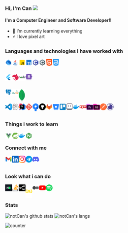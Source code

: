### Hi, I'm Can <img src="https://media.giphy.com/media/hvRJCLFzcasrR4ia7z/giphy.gif" width="25px">

#### I'm a Computer Engineer and Software Developer!!

- 🌱 I’m currently learning everything
- ⚡ I love pixel art

### Languages and technologies I have worked with

[<img align="left" alt="candeve | dart" width="22px" src="https://raw.githubusercontent.com/notCan/notCan/1a26f64d4c3fa7a9ac0d2bd6a42714b61cf1ced4/assets/software/dart.svg" />][dart]
[<img align="left" alt="candeve | java" width="22px" src="https://raw.githubusercontent.com/notCan/notCan/1a26f64d4c3fa7a9ac0d2bd6a42714b61cf1ced4/assets/software/java.svg" />][java]
[<img align="left" alt="candeve | javascript" width="22px" src="https://raw.githubusercontent.com/notCan/notCan/1a26f64d4c3fa7a9ac0d2bd6a42714b61cf1ced4/assets/software/javascript.svg" />][javascript]
[<img align="left" alt="candeve | typescript" width="22px" src="https://raw.githubusercontent.com/notCan/notCan/1a26f64d4c3fa7a9ac0d2bd6a42714b61cf1ced4/assets/software/typescript.svg" />][typescript]
[<img align="left" alt="candeve | c" width="22px" src="https://raw.githubusercontent.com/notCan/notCan/1a26f64d4c3fa7a9ac0d2bd6a42714b61cf1ced4/assets/software/c.svg" />][c]
[<img align="left" alt="candeve | c-sharp" width="22px" src="https://raw.githubusercontent.com/notCan/notCan/1a26f64d4c3fa7a9ac0d2bd6a42714b61cf1ced4/assets/software/c-sharp.svg" />][c-sharp]
[<img align="left" alt="candeve | html" width="22px" src="https://raw.githubusercontent.com/notCan/notCan/1a26f64d4c3fa7a9ac0d2bd6a42714b61cf1ced4/assets/software/html-5.svg" />][html]
[<img align="left" alt="candeve | css" width="22px" src="https://raw.githubusercontent.com/notCan/notCan/1a26f64d4c3fa7a9ac0d2bd6a42714b61cf1ced4/assets/software/css-3.svg" />][css]

<br/>
<br/>


[<img align="left" alt="candeve | flutter" width="22px" src="https://raw.githubusercontent.com/notCan/notCan/1a26f64d4c3fa7a9ac0d2bd6a42714b61cf1ced4/assets/software/flutter.svg" />][flutter]
[<img align="left" alt="candeve | nestjs" width="22px" src="https://raw.githubusercontent.com/notCan/notCan/1a26f64d4c3fa7a9ac0d2bd6a42714b61cf1ced4/assets/software/nestjs.svg" />][nestjs]
[<img align="left" alt="candeve | nodejs" width="22px" src="https://raw.githubusercontent.com/notCan/notCan/1a26f64d4c3fa7a9ac0d2bd6a42714b61cf1ced4/assets/software/nodejs.svg" />][nodejs]
[<img align="left" alt="candeve | bootstrap" width="22px" src="https://raw.githubusercontent.com/notCan/notCan/1a26f64d4c3fa7a9ac0d2bd6a42714b61cf1ced4/assets/software/bootstrap-5.svg" />][bootstrap]

<br/>
<br/>


[<img align="left" alt="candeve | postgre" width="22px" src="https://raw.githubusercontent.com/notCan/notCan/1a26f64d4c3fa7a9ac0d2bd6a42714b61cf1ced4/assets/software/postgresql.svg" />][postgre]
[<img align="left" alt="candeve | mysql" width="22px" src="https://raw.githubusercontent.com/notCan/notCan/1a26f64d4c3fa7a9ac0d2bd6a42714b61cf1ced4/assets/software/mysql.svg" />][mysql]
[<img align="left" alt="candeve | mongo" width="22px" src="https://raw.githubusercontent.com/notCan/notCan/main/assets/software/mongodb.png" />][mongo]

<br/>
<br/>


[<img align="left" alt="candeve | vscode" width="22px" src="https://raw.githubusercontent.com/notCan/notCan/1a26f64d4c3fa7a9ac0d2bd6a42714b61cf1ced4/assets/tech/vscode.svg" />][vscode]
[<img align="left" alt="candeve | atom" width="22px" src="https://raw.githubusercontent.com/notCan/notCan/1a26f64d4c3fa7a9ac0d2bd6a42714b61cf1ced4/assets/tech/atom.svg" />][atom]
[<img align="left" alt="candeve | intellij" width="22px" src="https://raw.githubusercontent.com/notCan/notCan/1a26f64d4c3fa7a9ac0d2bd6a42714b61cf1ced4/assets/tech/intellijidea.svg" />][intellijidea]
[<img align="left" alt="candeve | git" width="22px" src="https://raw.githubusercontent.com/notCan/notCan/1a26f64d4c3fa7a9ac0d2bd6a42714b61cf1ced4/assets/tech/git.svg" />][git]
[<img align="left" alt="candeve | sourcetree" width="22px" src="https://raw.githubusercontent.com/notCan/notCan/1a26f64d4c3fa7a9ac0d2bd6a42714b61cf1ced4/assets/tech/sourcetree.svg" />][sourcetree]
[<img align="left" alt="candeve | github" width="22px" src="https://raw.githubusercontent.com/notCan/notCan/1a26f64d4c3fa7a9ac0d2bd6a42714b61cf1ced4/assets/tech/github.svg" />][github]
[<img align="left" alt="candeve | gitlab" width="22px" src="https://raw.githubusercontent.com/notCan/notCan/1a26f64d4c3fa7a9ac0d2bd6a42714b61cf1ced4/assets/tech/gitlab.svg" />][gitlab]
[<img align="left" alt="candeve | bitbucket" width="22px" src="https://raw.githubusercontent.com/notCan/notCan/1a26f64d4c3fa7a9ac0d2bd6a42714b61cf1ced4/assets/tech/bitbucket.svg" />][bitbucket]
[<img align="left" alt="candeve | trello" width="22px" src="https://raw.githubusercontent.com/notCan/notCan/1a26f64d4c3fa7a9ac0d2bd6a42714b61cf1ced4/assets/tech/trello.svg" />][trello]
[<img align="left" alt="candeve | aseprite" width="22px" src="https://raw.githubusercontent.com/notCan/notCan/1a26f64d4c3fa7a9ac0d2bd6a42714b61cf1ced4/assets/tech/aseprite.png" />][aseprite]
[<img align="left" alt="candeve | docker" width="22px" src="https://raw.githubusercontent.com/notCan/notCan/1a26f64d4c3fa7a9ac0d2bd6a42714b61cf1ced4/assets/tech/docker.svg" />][docker]
[<img align="left" alt="candeve | npm" width="22px" src="https://raw.githubusercontent.com/notCan/notCan/1a26f64d4c3fa7a9ac0d2bd6a42714b61cf1ced4/assets/tech/npm.svg" />][npm]
[<img align="left" alt="candeve | premiere" width="22px" src="https://raw.githubusercontent.com/notCan/notCan/1a26f64d4c3fa7a9ac0d2bd6a42714b61cf1ced4/assets/tech/premiere.svg" />][premiere]
[<img align="left" alt="candeve | xd" width="22px" src="https://raw.githubusercontent.com/notCan/notCan/1a26f64d4c3fa7a9ac0d2bd6a42714b61cf1ced4/assets/tech/xd.svg" />][xd]
[<img align="left" alt="candeve | postman" width="22px" src="https://raw.githubusercontent.com/notCan/notCan/fe5e49719a69852d2ce0afe95c7a6f5223361b0d/assets/tech/postman.svg" />][postman]
[<img align="left" alt="candeve | insomnia" width="22px" src="https://raw.githubusercontent.com/notCan/notCan/48c4dd70e09df8c0eed94b94464f43b791c84806/assets/tech/insomnia.svg" />][insomnia]

<br/>
<br/>

### Things i work to learn

[<img align="left" alt="candeve | vuejs" width="22px" src="https://raw.githubusercontent.com/notCan/notCan/1a26f64d4c3fa7a9ac0d2bd6a42714b61cf1ced4/assets/software/vuejs.svg" />][vuejs]
[<img align="left" alt="candeve | springboot" width="22px" src="https://raw.githubusercontent.com/notCan/notCan/1a26f64d4c3fa7a9ac0d2bd6a42714b61cf1ced4/assets/software/springboot.svg" />][springboot]
[<img align="left" alt="candeve | docker" width="22px" src="https://raw.githubusercontent.com/notCan/notCan/1a26f64d4c3fa7a9ac0d2bd6a42714b61cf1ced4/assets/tech/docker.svg" />][docker]
[<img align="left" alt="candeve | nginx" width="22px" src="https://raw.githubusercontent.com/notCan/notCan/1a26f64d4c3fa7a9ac0d2bd6a42714b61cf1ced4/assets/tech/nginx.svg" />][nginx]

<br/>

### Connect with me

[<img align="left" alt="candeve | Gmail" width="22px" src="https://raw.githubusercontent.com/notCan/notCan/1a26f64d4c3fa7a9ac0d2bd6a42714b61cf1ced4/assets/links/gmail.svg" />][gmail]
[<img align="left" alt="candeve | LinkedIn" width="22px" src="https://raw.githubusercontent.com/notCan/notCan/1a26f64d4c3fa7a9ac0d2bd6a42714b61cf1ced4/assets/links/linkedin.svg" />][linkedin]
[<img align="left" alt="candeve | Instagram" width="22px" src="https://raw.githubusercontent.com/notCan/notCan/1a26f64d4c3fa7a9ac0d2bd6a42714b61cf1ced4/assets/links/instagram.svg" />][instagram]
[<img align="left" alt="candeve | Telegram" width="22px" src="https://raw.githubusercontent.com/notCan/notCan/1a26f64d4c3fa7a9ac0d2bd6a42714b61cf1ced4/assets/links/telegram.svg" />][telegram]
[<img align="left" alt="candeve | Discord" width="22px" src="https://raw.githubusercontent.com/notCan/notCan/1a26f64d4c3fa7a9ac0d2bd6a42714b61cf1ced4/assets/links/discord.svg" />][discord]

<br/>
<br/>

### Look what i can do

[<img align="left" alt="candeve | HackerRank" width="22px" src="https://raw.githubusercontent.com/notCan/notCan/1a26f64d4c3fa7a9ac0d2bd6a42714b61cf1ced4/assets/links/hackerrank.svg" />][hackerrank]
[<img align="left" alt="candeve | StackOverflow" width="22px" src="https://raw.githubusercontent.com/notCan/notCan/1a26f64d4c3fa7a9ac0d2bd6a42714b61cf1ced4/assets/links/stackoverflow.svg" />][stackoverflow]
[<img align="left" alt="candeve | StackShare" width="22px" src="https://raw.githubusercontent.com/notCan/notCan/1a26f64d4c3fa7a9ac0d2bd6a42714b61cf1ced4/assets/links/stackshare.svg" />][stackshare]
[<img align="left" alt="candeve | CssBattle" width="22px" src="https://raw.githubusercontent.com/notCan/notCan/4c9d73d68a6eb6bd40f41dcacd2c9afe5e0000e2/assets/links/cssbattle.svg" />][cssbattle]
[<img align="left" alt="candeve | Medium" width="22px" src="https://raw.githubusercontent.com/notCan/notCan/1a26f64d4c3fa7a9ac0d2bd6a42714b61cf1ced4/assets/links/medium.svg" />][medium]
[<img align="left" alt="candeve | Youtube" width="22px" src="https://raw.githubusercontent.com/notCan/notCan/1a26f64d4c3fa7a9ac0d2bd6a42714b61cf1ced4/assets/links/youtube.svg" />][youtube]
[<img align="left" alt="candeve | Spotify" width="22px" src="https://raw.githubusercontent.com/notCan/notCan/1a26f64d4c3fa7a9ac0d2bd6a42714b61cf1ced4/assets/links/spotify.svg" />][spotify]

<br />
<br/>

### Stats

![notCan's github stats](https://github-readme-stats.vercel.app/api?username=notCan&show_icons=true&theme=dark) ![notCan's langs](https://github-readme-stats.vercel.app/api/top-langs/?username=notCan&layout=compact&theme=dark)

![counter](https://visitor-badge.glitch.me/badge?page_id=notCan.notCan)

<br />
<br />

[gmail]: devecann@gmail.com
[linkedin]: https://linkedin.com/in/candeve
[instagram]: https://www.instagram.com/ekrem.caan/
[telegram]: t.me/nottCan
[discord]: notCan#8917

[hackerrank]: https://www.hackerrank.com/notCan
[stackoverflow]: https://stackoverflow.com/users/12584859/notcan
[stackshare]: https://stackshare.io/notCan
[cssbattle]: https://cssbattle.dev/player/notcan
[medium]: https://medium.com/@notCan
[spotify]: https://open.spotify.com/user/candeve06
[youtube]: https://www.youtube.com/channel/UC6jx_v3E0_vYMxabqSsk8PQ

[dart]: https://dart.dev
[java]: https://www.java.com
[javascript]: https://www.javascript.com
[typescript]: https://www.typescriptlang.org
[c]: https://www.cprogramming.com
[c-sharp]: https://docs.microsoft.com/tr-tr/dotnet/csharp/
[html]: https://www.w3schools.com/html/
[css]: https://www.w3schools.com/css/
[php]: https://www.php.net

[flutter]: https://flutter.dev
[nestjs]: https://nestjs.com
[nodejs]: https://nodejs.org
[bootstrap]: https://getbootstrap.com
[vuejs]: https://vuejs.org
[springboot]: https://spring.io

[postgre]: https://www.postgresql.org
[mysql]: https://www.mysql.com
[mongo]: https://www.mongodb.com

[vscode]: https://code.visualstudio.com
[git]: https://git-scm.com
[sourcetree]: https://www.sourcetreeapp.com
[github]: https://github.com
[gitlab]: https://about.gitlab.com
[bitbucket]: https://bitbucket.org
[aseprite]: https://www.aseprite.org
[atom]: https://atom.io
[docker]: https://www.docker.com
[insomnia]: https://insomnia.rest
[intellijidea]: https://www.jetbrains.com/idea/
[nginx]: https://www.nginx.com
[npm]: https://www.npmjs.com
[postman]: https://www.postman.com
[trello]: https://trello.com
[premiere]: https://www.adobe.com/tr/products/premiere.html
[xd]: https://www.adobe.com/tr/products/xd.html
